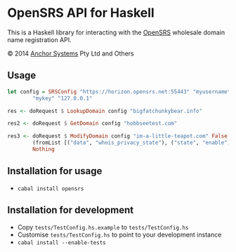 # OpenSRS API for Haskell

This is a Haskell library for interacting with the [OpenSRS][] wholesale domain
name registration API.

© 2014 [Anchor Systems][] Pty Ltd and Others

## Usage

```haskell
let config = SRSConfig "https://horizon.opensrs.net:55443" "myusername"
        "mykey" "127.0.0.1"

res <- doRequest $ LookupDomain config "bigfatchunkybear.info"

res2 <- doRequest $ GetDomain config "hobbseetest.com"

res3 <- doRequest $ ModifyDomain config "im-a-little-teapot.com" False
        (fromList [("data", "whois_privacy_state"), ("state", "enable")])
        Nothing
```

## Installation for usage

* `cabal install opensrs`

## Installation for development

* Copy `tests/TestConfig.hs.example` to `tests/TestConfig.hs`
* Customise `tests/TestConfig.hs` to point to your development instance
* `cabal install --enable-tests`

[OpenSRS]: https://opensrs.com/
[Anchor Systems]: http://www.anchor.com.au/
